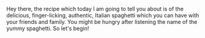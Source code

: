 Hey there, the recipe which today I am going to tell you about is of the delicious, finger-licking, authentic, Italian spaghetti which you can have with your friends and family. You might be hungry after listening the name of the yummy spaghetti. So let's begin!